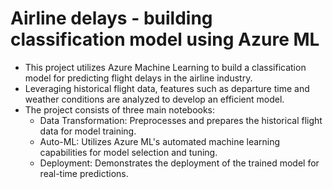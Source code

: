 # Airline delays - building classification model using Azure ML

- This project utilizes Azure Machine Learning to build a classification model for predicting flight delays in the airline industry.
- Leveraging historical flight data, features such as departure time and weather conditions are analyzed to develop an efficient model.
- The project consists of three main notebooks:
  - Data Transformation: Preprocesses and prepares the historical flight data for model training.
  - Auto-ML: Utilizes Azure ML's automated machine learning capabilities for model selection and tuning.
  - Deployment: Demonstrates the deployment of the trained model for real-time predictions.
